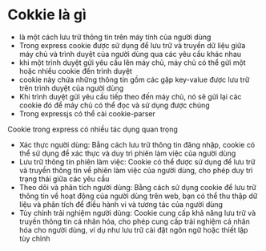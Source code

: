 # Cokkie là gì

- là một cách lưu trữ thông tin trên máy tính của người dùng
- Trong express cookie được sử dụng để lưu trữ và truyền dữ liệu giữa máy chủ và trình duyệt của người dùng qua các yêu cầu khác nhau
- khi một trình duyệt gửi yêu cầu lên máy chủ, máy chủ có thể gửi một hoặc nhiều cookie đến trình duyệt
- cookie này chứa những thông tin gồm các gặp key-value được lưu trữ trên trình duyệt của người dùng
- Khi trình duyệt gửi yêu cầu tiếp theo đến máy chủ, nó sẽ gửi lại các cookie đó để máy chủ có thể đọc và sử dụng được chúng
- Trong expressjs có thể cài cookie-parser

Cookie trong express có nhiều tác dụng quan trọng

- Xác thực người dùng: Bằng cách lưu trữ thông tin đăng nhập, cookie có thể sử dụng để xác thực và duy trì phiên làm việc của người dùng
- Lưu trữ thông tin phiên làm việc: Cookie có thể được sử dụng để lưu trữ và truyền thông tin về phiên làm việc
  của người dùng, cho phép duy trì trạng thái giữa các yêu cầu
- Theo dõi và phân tích người dùng: Bằng cách sử dụng cookie để lưu trữ thông tin về hoạt động của người dùng trên web, bạn có thể thu thập dữ liệu và phân tích để điều hành vi và tương tác của người dùng
- Tùy chỉnh trải nghiệm người dùng: Cookie cung cấp khả năng lưu trữ và truyền thông tin cá nhân hóa, cho phép cung cấp trải nghiệm cá nhân hóa cho người dùng, ví dụ như lưu trữ cài đặt ngôn ngữ hoặc thiết lập tùy chỉnh
